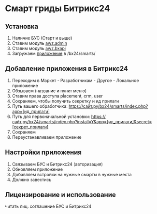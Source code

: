 # Смарт гриды Битрикс24

<!-- main-start -->

## Установка
1. Наличие БУС (Старт и выше)
2. Ставим модуль [awz.admin](https://github.com/azahalski/awz.admin)
3. Ставим модуль [awz.bxapi](https://github.com/azahalski/awz.bxapi)
4. Загружаем [приложение](https://github.com/azahalski/bx24.smarts.app) в /bx24/smarts/

## Добавление приложения в Битрикс24
1. Переходим в Маркет - Разработчикам - Другое - Локальное приложение
2. Обзываем (название и пункт меню)
3. Ставим права доступа placement, crm, user
4. Сохраняем, чтобы получить секретку и ид прилаги
5. Путь вашего обработчика: https://сайт.ру/bx24/smarts/index.php?app=[ид_прилаги]
6. Путь для первоначальной установки: https://сайт.ру/bx24/smarts/index.php?install=Y&app=[ид_прилаги]&secret=[секрет_прилаги]
7. Сохраняем
8. Переустанавливаем приложение

## Настройки приложения
1. Связываем БУС и Битрикс24 (авторизация)
2. Обновляем приложение
3. Добавляем встройки на нужные смарты в нужные места
4. Должно завестись

## Лицензирование и использование
читать лиц. соглашение БУС и Битрикс24

<!-- main-end -->